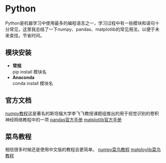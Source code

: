 # Python
Python是机器学习中使用最多的编程语言之一，学习过程中有一些模块和语句十分常见，这里我总结了一下numpy、pandas、matplotlib的常见用法，以便于未来查找，节省时间。
## 模块安装
- __常规__  
pip install 模块名
- __Anaconda__  
conda install 模块名
## 官方文档
[numpy教程](https://cs231n.github.io/python-numpy-tutorial/)这是著名的斯坦福大学李飞飞教授课题组推出的用于视觉识别的卷积神经网络教程中的一项 
[pandas官方手册](https://pandas.pydata.org/docs/user_guide/index.html) 
[matplotlib官方手册](https://matplotlib.org/tutorials/index.html)
## 菜鸟教程
相信很多时候还是使用中文版的教程会更简单。
[numpy菜鸟教程](https://www.runoob.com/numpy/numpy-tutorial.html) 
[matploylib菜鸟教程](https://www.runoob.com/w3cnote/matplotlib-tutorial.html) 
